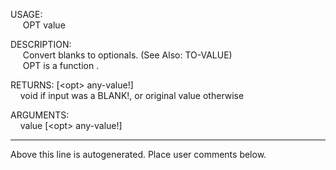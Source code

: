 USAGE:  
&nbsp;&nbsp;&nbsp;&nbsp;&nbsp;OPT&nbsp;value&nbsp;  
  
DESCRIPTION:  
&nbsp;&nbsp;&nbsp;&nbsp;&nbsp;Convert&nbsp;blanks&nbsp;to&nbsp;optionals.&nbsp;(See&nbsp;Also:&nbsp;TO-VALUE)  
&nbsp;&nbsp;&nbsp;&nbsp;&nbsp;OPT&nbsp;is&nbsp;a&nbsp;function&nbsp;.  
  
RETURNS:&nbsp;[&lt;opt&gt;&nbsp;any-value!]  
&nbsp;&nbsp;&nbsp;&nbsp;void&nbsp;if&nbsp;input&nbsp;was&nbsp;a&nbsp;BLANK!,&nbsp;or&nbsp;original&nbsp;value&nbsp;otherwise  
  
ARGUMENTS:  
&nbsp;&nbsp;&nbsp;&nbsp;value&nbsp;[&lt;opt&gt;&nbsp;any-value!]  
___
Above this line is autogenerated. Place user comments below.